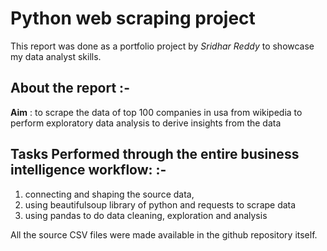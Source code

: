 # Python web scraping project

This report was done as a portfolio project by *Sridhar Reddy* to showcase my data analyst skills.

## About the report :-

**Aim** : to scrape the data of top 100 companies in usa from wikipedia to perform exploratory data analysis to derive insights from the data



## Tasks Performed through the entire business intelligence workflow: :-

1) connecting and shaping the source data, 
2) using beautifulsoup library of python and requests to scrape data 
4) using pandas to do data cleaning, exploration and analysis



All the source CSV files were made available in the github repository itself. 

